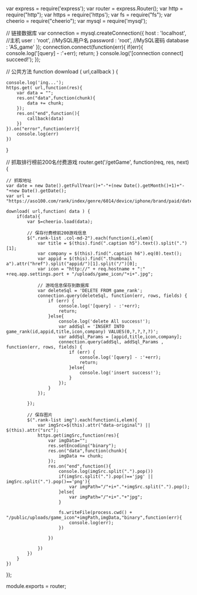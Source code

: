 var express = require('express');
var router = express.Router();
var http = require("http");
var https = require('https');
var fs = require("fs");
var cheerio = require("cheerio");
var mysql = require('mysql');

// 链接数据库
var connection = mysql.createConnection({
    host     : 'localhost',           //主机
    user     : 'root',                //MySQL用户名
    password : 'root',                //MySQL密码
    database : 'AS_game'
});
connection.connect(function(err){
    if(err){
        console.log('[query] - :'+err);
        return;
    }
    console.log('[connection connect]  succeed!');
});

// 公共方法
function download ( url,callback ) {

    console.log('ing...');
    https.get( url,function(res){
        var data = "";
        res.on("data",function(chunk){
            data += chunk;
        });
        res.on("end",function(){
            callback(data)
        })
    }).on("error",function(err){
        console.log(err)
    })

}

// 抓取排行榜前200名付费游戏
router.get('/getGame', function(req, res, next) {

    // 抓取地址
    var date = new Date().getFullYear()+"-"+(new Date().getMonth()+1)+"-"+new Date().getDate();
    var url = "https://aso100.com/rank/index/genre/6014/device/iphone/brand/paid/date/"+date+"/country/cn";

    download( url,function( data ) {
        if(data){
            var $=cheerio.load(data);

            // 保存付费榜前200游戏信息
            $(".rank-list .col-md-2").each(function(i,elem){
                var title = $(this).find(".caption h5").text().split(".")[1];
                var company = $(this).find(".caption h6").eq(0).text();
                var appid = $(this).find(".thumbnail a").attr("href").split("appid/")[1].split("/")[0];
                var icon = "http://" + req.hostname + ":" +req.app.settings.port + "/uploads/game_icon/"+i+".jpg";

                // 游戏信息保存到数据库
                var deleteSql = 'DELETE FROM game_rank';
                connection.query(deleteSql, function(err, rows, fields) {
                    if (err) {
                        console.log('[query] - :'+err);
                        return;
                    }else{
                        console.log('delete All success!');
                        var addSql = 'INSERT INTO game_rank(id,appid,title,icon,company) VALUES(0,?,?,?,?)';
                        var addSql_Params = [appid,title,icon,company];
                        connection.query(addSql, addSql_Params , function(err, rows, fields) {
                            if (err) {
                                console.log('[query] - :'+err);
                                return;
                            }else{
                                console.log('insert success!');
                            }
                        });
                    }
                });

            });

            // 保存图片
            $(".rank-list img").each(function(i,elem){
                var imgSrc=$(this).attr("data-original") || $(this).attr("src");
                https.get(imgSrc,function(res){
                    var imgData="";
                    res.setEncoding("binary");
                    res.on("data",function(chunk){
                        imgData += chunk;
                    });
                    res.on("end",function(){
                        console.log(imgSrc.split(".").pop())
                        if(imgSrc.split(".").pop()=='jpg' || imgSrc.split(".").pop()=='png'){
                            var imgPath="/"+i+"."+imgSrc.split(".").pop();
                        }else{
                            var imgPath="/"+i+"."+"jpg";
                        }

                        fs.writeFile(process.cwd() + "/public/uploads/game_icon"+imgPath,imgData,"binary",function(err){
                            console.log(err);
                        })

                    })

                })
            })
        }
    })

});

module.exports = router;

